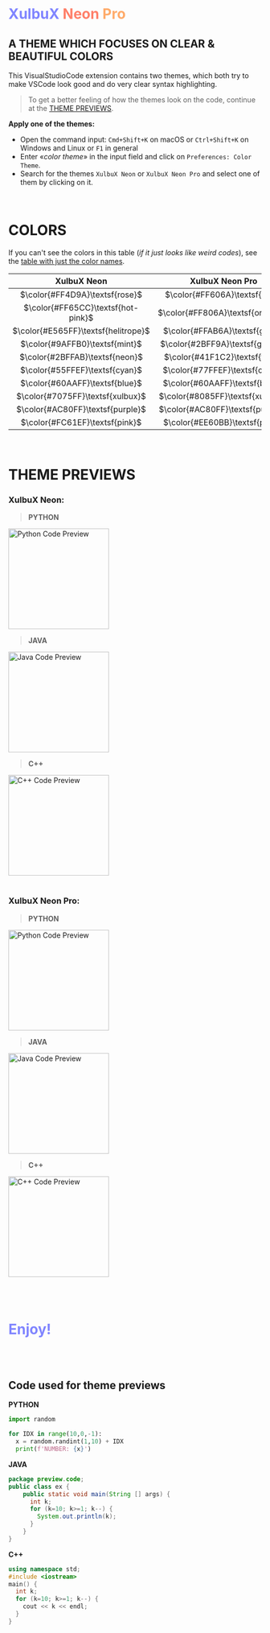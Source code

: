 # <span style="color:#8085FF"><b>XulbuX</b></span> <span style="color:#FF806A">Neon</span> <span style="color:#FFAB6A">Pro</span>

## A THEME WHICH FOCUSES ON <span class='pink'>CLEAR & BEAUTIFUL COLORS</span>

This VisualStudioCode extension contains two themes, which both try to make VSCode look good and do very clear syntax highlighting.

> To get a better feeling of how the themes look on the code, continue at the [THEME PREVIEWS](#previews).

**Apply one of the themes:**

* Open the command input: `Cmd+Shift+K` on macOS or `Ctrl+Shift+K` on Windows and Linux or `F1` in general
* Enter «*color theme*» in the input field and click on `Preferences: Color Theme`.
* Search for the themes `XulbuX Neon` or `XulbuX Neon Pro` and select one of them by clicking on it.

<br>

# COLORS

If you can't see the colors in this table (*if it just looks like weird codes*), see the [table with just the color names](https://github.com/XulbuX-dev/VisualStudioCode/blob/main/vscode-theme-xulbux-pro/ColorsUsedInTheme.md).

|             XulbuX Neon             |         XulbuX Neon Pro          |
|                :--:                 |              :--:                |
| $\color{#FF4D9A}\textsf{rose}$      | $\color{#FF606A}\textsf{red}$    |
| $\color{#FF65CC}\textsf{hot-pink}$  | $\color{#FF806A}\textsf{orange}$ |
| $\color{#E565FF}\textsf{helitrope}$ | $\color{#FFAB6A}\textsf{gold}$   |
| $\color{#9AFFB0}\textsf{mint}$      | $\color{#2BFF9A}\textsf{green}$  |
| $\color{#2BFFAB}\textsf{neon}$      | $\color{#41F1C2}\textsf{teal}$   |
| $\color{#55FFEF}\textsf{cyan}$      | $\color{#77FFEF}\textsf{cyan}$   |
| $\color{#60AAFF}\textsf{blue}$      | $\color{#60AAFF}\textsf{blue}$   |
| $\color{#7075FF}\textsf{xulbux}$    | $\color{#8085FF}\textsf{xulbux}$ |
| $\color{#AC80FF}\textsf{purple}$    | $\color{#AC80FF}\textsf{purple}$ |
| $\color{#FC61EF}\textsf{pink}$      | $\color{#EE60BB}\textsf{pink}$   |

<br>

# <span id="previews">THEME PREVIEWS</span>

### <b>XulbuX Neon:</b>

> **PYTHON**

<img src="https://github.com/XulbuX-dev/VisualStudioCode/tree/main/vscode-theme-xulbux-pro/preview/img/python_neon.png" alt="Python Code Preview" width="auto" height="200" align="center"></img><br>

> **JAVA**

<img src="https://github.com/XulbuX-dev/VisualStudioCode/tree/main/vscode-theme-xulbux-pro/preview/img/java_neon.png" alt="Java Code Preview" width="auto" height="200" align="center"></img><br>

> **C++**

<img src="https://github.com/XulbuX-dev/VisualStudioCode/tree/main/vscode-theme-xulbux-pro/preview/img/cpp_neon.png" alt="C++ Code Preview" width="auto" height="200" align="center"></img><br><br>



### <b>XulbuX Neon Pro:</b>

> **PYTHON**

<img src="https://github.com/XulbuX-dev/VisualStudioCode/tree/main/vscode-theme-xulbux-pro/preview/img/python_neon-pro.png" alt="Python Code Preview" width="auto" height="200" align="center"></img><br>

> **JAVA**

<img src="https://github.com/XulbuX-dev/VisualStudioCode/tree/main/vscode-theme-xulbux-pro/preview/img/java_neon-pro.png" alt="Java Code Preview" width="auto" height="200" align="center"></img><br>

> **C++**

<img src="https://github.com/XulbuX-dev/VisualStudioCode/tree/main/vscode-theme-xulbux-pro/preview/img/cpp_neon-pro.png" alt="C++ Code Preview" width="auto" height="200" align="center"></img><br>

<br>
<br>


# <span style="color:#8085FF">Enjoy!</span>


<br>
<br>

## Code used for theme previews

**PYTHON**
```python
import random

for IDX in range(10,0,-1):
  x = random.randint(1,10) + IDX
  print(f'NUMBER: {x}')
```

**JAVA**

```java
package preview.code;
public class ex {
    public static void main(String [] args) {
      int k;
      for (k=10; k>=1; k--) {
        System.out.println(k);
      }
    }
}
```

**C++**

```cpp
using namespace std;
#include <iostream>
main() {
  int k;
  for (k=10; k>=1; k--) {
    cout << k << endl;
  }
}
```
